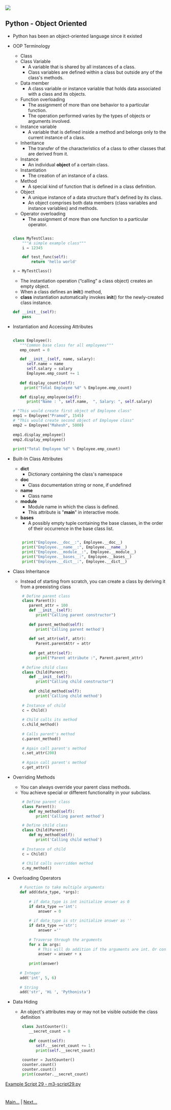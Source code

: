 
![](https://www.python.org/static/img/python-logo.png)

## Python - Object Oriented

 - Python has been an object-oriented language since it existed
 - OOP Terminology
    - Class 
    - Class Variable
        - A variable that is shared by all instances of a class. 
        - Class variables are defined within a class but outside any of the class's methods.
    - Data member 
        - A class variable or instance variable that holds data associated with a class and its objects.
    - Function overloading 
        - The assignment of more than one behavior to a particular function. 
        - The operation performed varies by the types of objects or arguments involved.
    - Instance variable 
        - A variable that is defined inside a method and belongs only to the current instance of a class.
    - Inheritance 
        - The transfer of the characteristics of a class to other classes that are derived from it.
    - Instance 
        - An individual **object** of a certain class. 
    - Instantiation 
        - The creation of an instance of a class.
    - Method 
        - A special kind of function that is defined in a class definition.
    - Object 
        - A unique instance of a data structure that's defined by its class. 
        - An object comprises both data members (class variables and instance variables) and methods.
    - Operator overloading
        - The assignment of more than one function to a particular operator.

    ```python

    class MyTestClass:
        """A simple example class"""
        i = 12345
    
        def test_func(self):
            return 'hello world'      
    
    x = MyTestClass()
    ```
    - The instantiation operation (“calling” a class object) creates an empty object.
    - When a class defines an __init__() method, 
    - **class** instantiation automatically invokes __init__() for the newly-created class instance.
    
    ```python
    def __init__(self):
        pass
    ``` 

 -  Instantiation and Accessing Attributes
     
    ```python

    class Employee():
       """Common base class for all employees"""
       emp_count = 0
    
       def __init__(self, name, salary):
          self.name = name
          self.salary = salary
          Employee.emp_count += 1
       
       def display_count(self):
         print("Total Employee %d" % Employee.emp_count)
    
       def display_employee(self):
          print("Name : ", self.name,  ", Salary: ", self.salary)
    
    # "This would create first object of Employee class"
    emp1 = Employee("Pramod", 1545)
    # "This would create second object of Employee class"
    emp2 = Employee("Mahesh", 5000)
 
    emp1.display_employee()
    emp2.display_employee()
 
    print("Total Employee %d" % Employee.emp_count)
    ```

 - Built-In Class Attributes
    - __dict__ 
        - Dictionary containing the class's namespace
    - __doc__ 
        - Class documentation string or none, if undefined
    - __name__ 
        - Class name
    - __module__ 
        - Module name in which the class is defined. 
        - This attribute is "__main__" in interactive mode.
    - __bases__ 
        - A possibly empty tuple containing the base classes, in the order of their occurrence in the base class list.
        
    ```python

        print("Employee.__doc__:", Employee.__doc__)
        print("Employee.__name__:", Employee.__name__)
        print("Employee.__module__:", Employee.__module__)
        print("Employee.__bases__:", Employee.__bases__)
        print("Employee.__dict__:", Employee.__dict__)
    ```

 - Class Inheritance
    - Instead of starting from scratch, you can create a class by deriving it from a preexisting class
    ```python
        # Define parent class
        class Parent():        
           parent_attr = 100
           def __init__(self):
              print("Calling parent constructor")
        
           def parent_method(self):
              print('Calling parent method')
        
           def set_attr(self, attr):
              Parent.parentAttr = attr
        
           def get_attr(self):
              print("Parent attribute :", Parent.parent_attr)
        
        # Define child class
        class Child(Parent): 
           def __init__(self):
              print("Calling child constructor")
        
           def child_method(self):
              print('Calling child method')
        
        # Instance of child
        c = Child()        
     
        # Child calls its method
        c.child_method()
           
        # Calls parent's method
        c.parent_method()
          
        # Again call parent's method
        c.set_attr(200)       
     
        # Again call parent's method        
        c.get_attr()          
    ```

 - Overriding Methods
    - You can always override your parent class methods.
    - You achieve special or different functionality in your subclass.
    ```python
        # Define parent class
        class Parent():        
           def my_method(self):
              print('Calling parent method')

        # Define child class
        class Child(Parent):
           def my_method(self):
              print('Calling child method')
        
        # Instance of child
        c = Child()
             
        # Child calls overridden method
        c.my_method()             
    ```
  
 - Overloading Operators
 
     ```python
        # Function to take multiple arguments 
        def add(data_type, *args): 
        
            # if data_type is int initialize answer as 0 
            if data_type =='int': 
                answer = 0
                
            # if data_type is str initialize answer as '' 
            if data_type =='str': 
                answer ='' 
        
            # Traverse through the arguments 
            for x in args:         
                # This will do addition if the arguments are int. Or concatenation if the arguments are str 
                answer = answer + x 
        
            print(answer) 
        
        # Integer 
        add('int', 5, 6) 
        
        # String 
        add('str', 'Hi ', 'Pythonista')
    ```
    
 - Data Hiding
    - An object's attributes may or may not be visible outside the class definition
    ```python
        class JustCounter():
           __secret_count = 0
          
           def count(self):
              self.__secret_count += 1
              print(self.__secret_count)
        
        counter = JustCounter()
        counter.count()
        counter.count()
        print(counter.__secret_count)
    ```
    
  [Example Script 29 - m3-script29.py](/Examples/Module-3/m3-script29.py)
 #
[Main...](https://github.com/ptoraskar/Python-Learning/blob/master/README.md) | [Next...](/Module-3/2_functions.md)